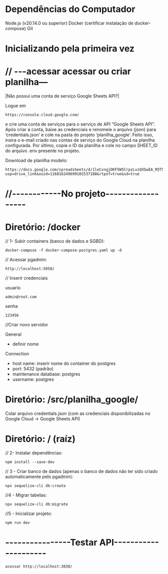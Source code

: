 # Dependências do Computador
  Node.js (v20.14.0 ou superior)
  Docker (certificar instalação de docker-compose)
  Git

# Inicializando pela primeira vez

  # // ---acessar acessar ou criar planilha—
  
  |Não possui uma conta de serviço Google Sheets API?|
  
  Logue em 
  
    https://console.cloud.google.com/
  
  e crie uma conta de serviços para o serviço de API “Google Sheets API”. Após criar a conta, baixe as credenciais e renomeie o arquivo (json) para ‘credentials.json’ e cole na pasta do projeto ‘planilha_google’. Feito isso, insira o e-mail criado nas contas de serviço do Google Cloud na planilha configurada. Por último, copie o ID da planilha e cole no campo SHEET_ID do arquivo .env presente no projeto.
    
  Download de planilha modelo:
  
    https://docs.google.com/spreadsheets/d/1leCvngjDKF5W5CrpzLvzQXGwEA_M3T5y/edit?usp=drive_link&ouid=116816249699102537188&rtpof=true&sd=true

# //------------No projeto------------------
  # Diretório: /docker
  
  // 1- Subir containers (banco de dados e SGBD):
  
    docker-compose -f docker-compose-postgres.yaml up -d

  // Acessar pgadmin:
  
    http://localhost:5050/

  // Inserir credenciais
  
  usuario
  
    admin@root.com

  senha

    123456

  //Criar novo servidor

  General
  
  - definir nome

  Connection

  - host name: inserir nome do container do postgres
  - port: 5432 (padrão)
  - maintenance database: postgres
  - username: postgres

  # Diretório: /src/planilha_google/

  Colar arquivo credentials.json (com as credenciais disponibilizadas no Google Cloud -> Google Sheets API)

  # Diretório: / (raíz)
  
  // 2- Instalar dependências:
    
    npm install --save-dev
    
  // 3 - Criar banco de dados (apenas o banco de dados não ter sido criado automaticamente pelo pgadmin):
    
    npx sequelize-cli db:create
    
  //4 - Migrar tabelas:
  
    npx sequelize-cli db:migrate
    
  //5 - Inicializar projeto:
    
    npm run dev

# ----------------Testar API---------------------

    acessar http://localhost:3030/

